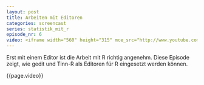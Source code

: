 ```yaml
---
layout: post
title: Arbeiten mit Editoren
categories: screencast
series: statistik_mit_r
episode_nr: 6
video: <iframe width="560" height="315" mce_src="http://www.youtube.com/embed/GXmaKnNOcxk" frameborder="0" allowfullscreen="" src="http://www.youtube.com/embed/GXmaKnNOcxk"></iframe>
---
```


Erst mit einem Editor ist die Arbeit mit R richtig angenehm. Diese Episode zeigt, wie gedit und Tinn-R als Editoren für R eingesetzt werden können.
<!--more-->
{{page.video}}
